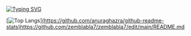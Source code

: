 

[![Typing SVG](https://readme-typing-svg.demolab.com?font=Fira+Code&size=28&pause=500&color=D40000&width=435&lines=Carolina+Somarriba;%C3%89tudiante+%C3%A0+l'%C3%89cole+42)](https://git.io/typing-svg)

[![Top Langs](https://github-readme-stats-git-masterrstaa-rickstaa.vercel.app/api/top-langs/?username=anuraghazra)][(https://github.com/anuraghazra/github-readme-stats)](https://github.com/zemblabla7/zemblabla7/edit/main/README.md)https://github.com/zemblabla7/zemblabla7/edit/main/README.md
